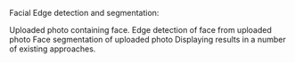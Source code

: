 Facial Edge detection and segmentation:

Uploaded photo containing face.
Edge detection of face from uploaded photo
Face segmentation of uploaded photo
Displaying  results in a number of existing approaches.

